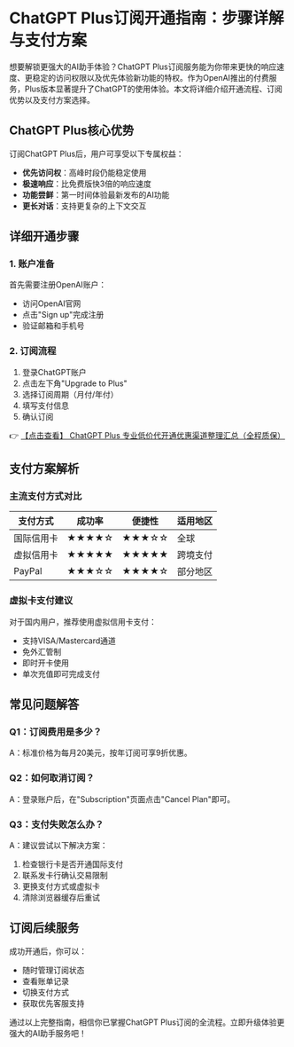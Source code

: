 # ChatGPT Plus订阅开通指南：步骤详解与支付方案

想要解锁更强大的AI助手体验？ChatGPT Plus订阅服务能为你带来更快的响应速度、更稳定的访问权限以及优先体验新功能的特权。作为OpenAI推出的付费服务，Plus版本显著提升了ChatGPT的使用体验。本文将详细介绍开通流程、订阅优势以及支付方案选择。

## ChatGPT Plus核心优势

订阅ChatGPT Plus后，用户可享受以下专属权益：
- **优先访问权**：高峰时段仍能稳定使用
- **极速响应**：比免费版快3倍的响应速度
- **功能尝鲜**：第一时间体验最新发布的AI功能
- **更长对话**：支持更复杂的上下文交互

## 详细开通步骤

### 1. 账户准备
首先需要注册OpenAI账户：
- 访问OpenAI官网
- 点击"Sign up"完成注册
- 验证邮箱和手机号

### 2. 订阅流程
1. 登录ChatGPT账户
2. 点击左下角"Upgrade to Plus"
3. 选择订阅周期（月付/年付）
4. 填写支付信息
5. 确认订阅

👉 [【点击查看】 ChatGPT Plus 专业低价代开通优惠渠道整理汇总（全程质保）](https://bit.ly/DaiKai)

## 支付方案解析

### 主流支付方式对比
| 支付方式 | 成功率 | 便捷性 | 适用地区 |
|---------|--------|--------|---------|
| 国际信用卡 | ★★★★☆ | ★★★☆☆ | 全球 |
| 虚拟信用卡 | ★★★★★ | ★★★★★ | 跨境支付 |
| PayPal | ★★★☆☆ | ★★★★☆ | 部分地区 |

### 虚拟卡支付建议
对于国内用户，推荐使用虚拟信用卡支付：
- 支持VISA/Mastercard通道
- 免外汇管制
- 即时开卡使用
- 单次充值即可完成支付

## 常见问题解答

### Q1：订阅费用是多少？
A：标准价格为每月20美元，按年订阅可享9折优惠。

### Q2：如何取消订阅？
A：登录账户后，在"Subscription"页面点击"Cancel Plan"即可。

### Q3：支付失败怎么办？
A：建议尝试以下解决方案：
1. 检查银行卡是否开通国际支付
2. 联系发卡行确认交易限制
3. 更换支付方式或虚拟卡
4. 清除浏览器缓存后重试

## 订阅后续服务

成功开通后，你可以：
- 随时管理订阅状态
- 查看账单记录
- 切换支付方式
- 获取优先客服支持

通过以上完整指南，相信你已掌握ChatGPT Plus订阅的全流程。立即升级体验更强大的AI助手服务吧！
